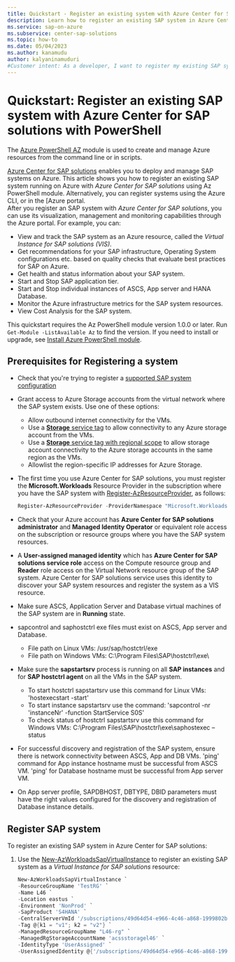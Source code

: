 ```yaml
---
title: Quickstart - Register an existing system with Azure Center for SAP solutions with PowerShell
description: Learn how to register an existing SAP system in Azure Center for SAP solutions through Azure PowerShell module.
ms.service: sap-on-azure
ms.subservice: center-sap-solutions
ms.topic: how-to
ms.date: 05/04/2023
ms.author: kanamudu
author: kalyaninamuduri
#Customer intent: As a developer, I want to register my existing SAP system so that I can use the system with Azure Center for SAP solutions.
---
```

# Quickstart: Register an existing SAP system with Azure Center for SAP solutions with PowerShell

The [Azure PowerShell AZ](/powershell/azure/new-azureps-module-az) module is used to create and manage Azure resources from the command line or in scripts.

[Azure Center for SAP solutions](overview.md) enables you to deploy and manage SAP systems on Azure. This article shows you how to register an existing SAP system running on Azure with *Azure Center for SAP solutions* using Az PowerShell module. Alternatively, you can register systems using the Azure CLI, or in the [Azure portal.  
After you register an SAP system with *Azure Center for SAP solutions*, you can use its visualization, management and monitoring capabilities through the Azure portal. For example, you can:

- View and track the SAP system as an Azure resource, called the *Virtual Instance for SAP solutions (VIS)*.
- Get recommendations for your SAP infrastructure, Operating System configurations etc. based on quality checks that evaluate best practices for SAP on Azure.
- Get health and status information about your SAP system.
- Start and Stop SAP application tier.
- Start and Stop individual instances of ASCS, App server and HANA Database.
- Monitor the Azure infrastructure metrics for the SAP system resources.
- View Cost Analysis for the SAP system.

This quickstart requires the Az PowerShell module version 1.0.0 or later. Run `Get-Module -ListAvailable Az` to find the version. If you need to install or upgrade, see [Install Azure PowerShell module](/powershell/azure/install-az-ps).

## Prerequisites for Registering a system
- Check that you're trying to register a [supported SAP system configuration](/articles/sap/center-sap-solutions/register-existing-system.md)
- Grant access to Azure Storage accounts from the virtual network where the SAP system exists. Use one of these options:
    - Allow outbound internet connectivity for the VMs.
    - Use a [**Storage** service tag](../../virtual-network/service-tags-overview.md) to allow connectivity to any Azure storage account from the VMs.
    - Use a [**Storage** service tag with regional scope](../../virtual-network/service-tags-overview.md) to allow storage account connectivity to the Azure storage accounts in the same region as the VMs.
    - Allowlist the region-specific IP addresses for Azure Storage.
- The first time you use Azure Center for SAP solutions, you must register the **Microsoft.Workloads** Resource Provider in the subscription where you have the SAP system with [Register-AzResourceProvider](/powershell/module/az.Resources/Register-azResourceProvider), as follows:

    ```powershell
    Register-AzResourceProvider -ProviderNamespace "Microsoft.Workloads"
    ```
- Check that your Azure account has **Azure Center for SAP solutions administrator** and **Managed Identity Operator** or equivalent role access on the subscription or resource groups where you have the SAP system resources.
- A **User-assigned managed identity** which has **Azure Center for SAP solutions service role** access on the Compute resource group and **Reader** role access on the Virtual Network resource group of the SAP system. Azure Center for SAP solutions service uses this identity to discover your SAP system resources and register the system as a VIS resource.
- Make sure ASCS, Application Server and Database virtual machines of the SAP system are in **Running** state.
- sapcontrol and saphostctrl exe files must exist on ASCS, App server and Database.
    - File path on Linux VMs: /usr/sap/hostctrl/exe
    - File path on Windows VMs: C:\Program Files\SAP\hostctrl\exe\
- Make sure the **sapstartsrv** process is running on all **SAP instances** and for **SAP hostctrl agent** on all the VMs in the SAP system.
    - To start hostctrl sapstartsrv use this command for Linux VMs: 'hostexecstart -start'
    - To start instance sapstartsrv use the command: 'sapcontrol -nr 'instanceNr' -function StartService S0S'
    - To check status of hostctrl sapstartsrv use this command for Windows VMs: C:\Program Files\SAP\hostctrl\exe\saphostexec –status
- For successful discovery and registration of the SAP system, ensure there is network connectivity between ASCS, App and DB VMs. 'ping' command for App instance hostname must be successful from ASCS VM. 'ping' for Database hostname must be successful from App server VM.
- On App server profile, SAPDBHOST, DBTYPE, DBID parameters must have the right values configured for the discovery and registration of Database instance details.

## Register SAP system

To register an existing SAP system in Azure Center for SAP solutions:

1. Use the  [New-AzWorkloadsSapVirtualInstance](/powershell/module/az.workloads/New-AzWorkloadsSapVirtualInstance) to register an existing SAP system as a *Virtual Instance for SAP solutions* resource:

     ```powershell
     New-AzWorkloadsSapVirtualInstance `
     -ResourceGroupName 'TestRG' `
     -Name L46 `
     -Location eastus `
     -Environment 'NonProd' `
     -SapProduct 'S4HANA' `
     -CentralServerVmId '/subscriptions/49d64d54-e966-4c46-a868-1999802b762c/resourcegroups/powershell-cli-testrg/providers/microsoft.compute/virtualmachines/l46ascsvm' `
     -Tag @{k1 = "v1"; k2 = "v2"} `
     -ManagedResourceGroupName "L46-rg" `
     -ManagedRgStorageAccountName 'acssstoragel46' `
     -IdentityType 'UserAssigned' `
     -UserAssignedIdentity @{'/subscriptions/49d64d54-e966-4c46-a868-1999802b762c/resourcegroups/SAP-E2ETest-rg/providers/Microsoft.ManagedIdentity/userAssignedIdentities/E2E-RBAC-MSI'= @{}} `
     ```

